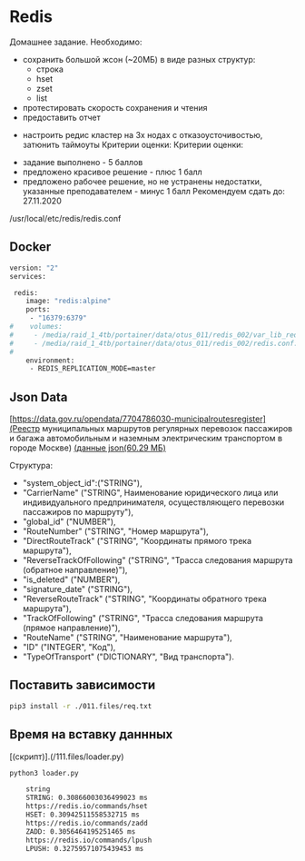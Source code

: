 # Redis

Домашнее задание. Необходимо:
- сохранить большой жсон (~20МБ) в виде разных структур:
    - строка 
    - hset 
    - zset 
    - list
- протестировать скорость сохранения и чтения
- предоставить отчет

* настроить редис кластер на 3х нодах с отказоусточивостью, затюнить таймоуты
Критерии оценки: Критерии оценки:
- задание выполнено - 5 баллов
- предложено красивое решение - плюс 1 балл
- предложено рабочее решение, но не устранены недостатки, указанные преподавателем - минус 1 балл
Рекомендуем сдать до: 27.11.2020

/usr/local/etc/redis/redis.conf

## Docker

```bash
version: "2"
services:

 redis:
    image: "redis:alpine"
    ports:
     - "16379:6379"
#    volumes:
#     - /media/raid_1_4tb/portainer/data/otus_011/redis_002/var_lib_redis:/var/lib/redis
#     - /media/raid_1_4tb/portainer/data/otus_011/redis_002/redis.conf:/usr/local/etc/redis/redis.conf
#
    environment:
     - REDIS_REPLICATION_MODE=master
```

## Json Data

[https://data.gov.ru/opendata/7704786030-municipalroutesregister](Реестр муниципальных маршрутов регулярных перевозок пассажиров и багажа автомобильным и наземным электрическим транспортом в городе Москве) 
[(данные json(60.29 МБ)](https://data.gov.ru/sites/default/files/opendata/7704786030-MunicipalRoutesRegister/data-2017-07-18T00-00-00-structure-2017-07-18T00-00-00.json)

Структура:
 - "system_object_id":("STRING"),
 - "CarrierName" ("STRING", Наименование юридического лица или индивидуального предпринимателя, осуществляющего перевозки пассажиров по маршруту"),
 - "global_id" ("NUMBER"),
 - "RouteNumber" ("STRING", "Номер маршрута"),
 - "DirectRouteTrack" ("STRING", "Координаты прямого трека маршрута"),
 - "ReverseTrackOfFollowing" ("STRING", "Трасса следования маршрута (обратное направление)"),
 - "is_deleted" ("NUMBER"),
 - "signature_date" ("STRING"),
 - "ReverseRouteTrack" ("STRING", "Координаты обратного трека маршрута"),
 - "TrackOfFollowing" ("STRING", "Трасса следования маршрута (прямое направление)"),
 - "RouteName" ("STRING", "Наименование маршрута"),
 - "ID" ("INTEGER", "Код"),
 - "TypeOfTransport" ("DICTIONARY", "Вид транспорта").
 
## Поставить зависимости

```bash
pip3 install -r ./011.files/req.txt 
```

## Время на вставку даннных

[(скрипт)].(/111.files/loader.py)

```bash
python3 loader.py 

    string
    STRING: 0.30866003036499023 ms
    https://redis.io/commands/hset
    HSET: 0.30942511558532715 ms
    https://redis.io/commands/zadd
    ZADD: 0.3056464195251465 ms
    https://redis.io/commands/lpush
    LPUSH: 0.32759571075439453 ms
```


